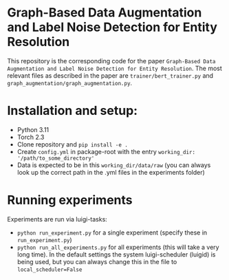 # Graph-Based Data Augmentation and Label Noise Detection for Entity Resolution

This repository is the corresponding code for the paper `Graph-Based Data Augmentation and Label Noise Detection for Entity Resolution`.
The most relevant files as described in the paper are `trainer/bert_trainer.py` and `graph_augmentation/graph_augmentation.py`.

# Installation and setup:
- Python 3.11
- Torch 2.3
- Clone repository and `pip install -e .`
- Create `config.yml` in package-root with the entry `working_dir: '/path/to_some_directory'`
- Data is expected to be in this `working_dir/data/raw` (you can always look up the correct path in the .yml files in the experiments folder)

# Running experiments
Experiments are run via luigi-tasks:
- `python run_experiment.py` for a single experiment (specify these in `run_experiment.py`)
- `python run_all_experiments.py` for all experiments (this will take a very long time). 
   In the default settings the system luigi-scheduler (luigid) is being used, but you can 
   always change this in the file to `local_scheduler=False`
